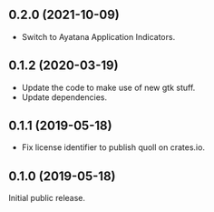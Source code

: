 ## 0.2.0 (2021-10-09)

* Switch to Ayatana Application Indicators.

## 0.1.2 (2020-03-19)

* Update the code to make use of new gtk stuff.
* Update dependencies.

## 0.1.1 (2019-05-18)

* Fix license identifier to publish quoll on crates.io.

## 0.1.0 (2019-05-18)

Initial public release.

